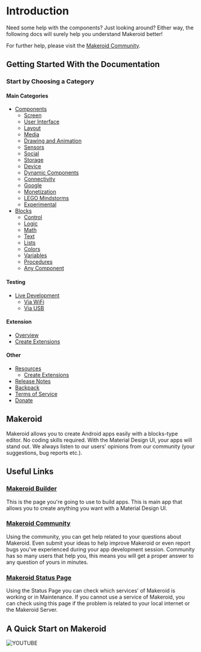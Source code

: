 # Introduction

Need some help with the components? Just looking around? Either way, the following docs will surely help you understand Makeroid better!

For further help, please visit the [Makeroid Community](https://community.makeroid.io).

## Getting Started With the Documentation

### Start by Choosing a Category

#### Main Categories

* [Components](components/index.md)
	* [Screen](components/screen.md)
	* [User Interface](components/user-interface/index.md)
	* [Layout](components/layout/index.md)
	* [Media](components/media/index.md)
	* [Drawing and Animation](components/drawing-and-animation/index.md)
	* [Sensors](components/sensors/index.md)
	* [Social](components/social/index.md)
	* [Storage](components/storage/index.md)
	* [Device](components/device/index.md)
	* [Dynamic Components](components/dynamic/index.md)
	* [Connectivity](components/connectivity/index.md)
	* [Google](components/google/index.md)
	* [Monetization](components/monetization/index.md)
	* [LEGO Mindstorms](components/lego-mindstorms/index.md)
	* [Experimental](components/experimental/index.md)
* [Blocks](blocks/index.md)
	* [Control](blocks/control.md)
	* [Logic](blocks/logic.md)
	* [Math](blocks/math.md)
	* [Text](blocks/text.md)
	* [Lists](blocks/lists.md)
	* [Colors](blocks/colors.md)
	* [Variables](blocks/variables.md)
	* [Procedures](blocks/procedures.md)
	* [Any Component](blocks/any-component.md)

#### Testing

* [Live Development](live-development/index.md)
	* [Via WiFi](live-development/wifi.md)
	* [Via USB](live-development/usb.md)

#### Extension

* [Overview](extensions/index.md)
* [Create Extensions](extensions/create-extensions.md)

#### Other

* [Resources](other/resources/index.md)
	* [Create Extensions](other/resources/concept-cards.md)
* [Release Notes](other/release-notes/index.md)
* [Backpack](other/backpack.md)
* [Terms of Service](other/terms-of-service.md)
* [Donate](https://paypal.me/Makeroid)

## Makeroid

Makeroid allows you to create Android apps easily with a blocks-type editor. No coding skills required. With the Material Design UI, your apps will stand out. We always listen to our users' opinions from our community \(your suggestions, bug reports etc.\).

## Useful Links

### [Makeroid Builder](http://builder.makeroid.io)

This is the page you're going to use to build apps. This is main app that allows you to create anything you want with a Material Design UI.

### [Makeroid Community](https://community.makeroid.io)

Using the community, you can get help related to your questions about Makeroid. Even submit your ideas to help improve Makeroid or even report bugs you've experienced during your app development session. Community has so many users that help you, this means you will get a proper answer to any question of yours in minutes.

### [Makeroid Status Page](https://status.makeroid.io)

Using the Status Page you can check which services' of Makeroid is working or in Maintenance. If you cannot use a service of Makeroid, you can check using this page if the problem is related to your local internet or the Makeroid Server.

## A Quick Start on Makeroid

![YOUTUBE](_bZj-LOXdH8)